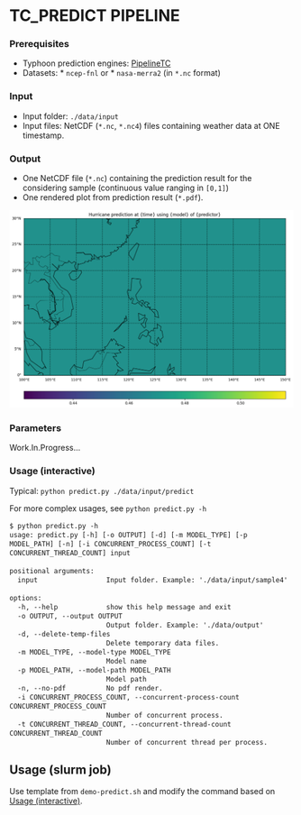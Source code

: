 # TC_PREDICT PIPELINE


### Prerequisites
* Typhoon prediction engines: [PipelineTC](https://github.com/AnhDucHoangGia/PipelineTC/)
* Datasets: * `ncep-fnl` or * `nasa-merra2` (in `*.nc` format)

### Input

* Input folder: `./data/input`
* Input files: NetCDF (`*.nc`, `*.nc4`) files containing weather data at ONE timestamp.

### Output

* One NetCDF file (`*.nc`) containing the prediction result for the considering sample (continuous value ranging in `[0,1]`)
* One rendered plot from prediction result (`*.pdf`).

![Demo rendered result](demo.png "Demo rendered result")

### Parameters

Work.In.Progress...

### Usage (interactive)

Typical: `python predict.py ./data/input/predict`

For more complex usages, see `python predict.py -h`

```console
$ python predict.py -h
usage: predict.py [-h] [-o OUTPUT] [-d] [-m MODEL_TYPE] [-p MODEL_PATH] [-n] [-i CONCURRENT_PROCESS_COUNT] [-t CONCURRENT_THREAD_COUNT] input

positional arguments:
  input                 Input folder. Example: './data/input/sample4'

options:
  -h, --help            show this help message and exit
  -o OUTPUT, --output OUTPUT
                        Output folder. Example: './data/output'
  -d, --delete-temp-files
                        Delete temporary data files.
  -m MODEL_TYPE, --model-type MODEL_TYPE
                        Model name
  -p MODEL_PATH, --model-path MODEL_PATH
                        Model path
  -n, --no-pdf          No pdf render.
  -i CONCURRENT_PROCESS_COUNT, --concurrent-process-count CONCURRENT_PROCESS_COUNT
                        Number of concurrent process.
  -t CONCURRENT_THREAD_COUNT, --concurrent-thread-count CONCURRENT_THREAD_COUNT
                        Number of concurrent thread per process.
```

## Usage (slurm job)

Use template from `demo-predict.sh` and modify the command based on [Usage (interactive)](#usage-interactive).
